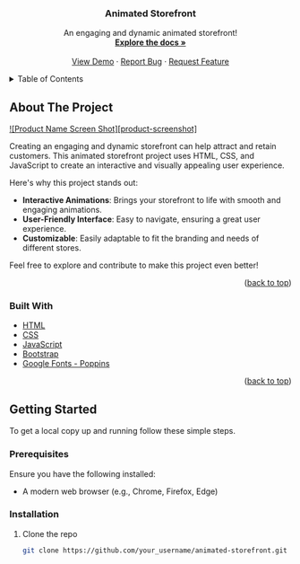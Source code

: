 <!-- Improved compatibility of back to top link: See: https://github.com/othneildrew/Best-README-Template/pull/73 -->
<a id="readme-top"></a>
<!--
*** Thanks for checking out the Best-README-Template. If you have a suggestion
*** that would make this better, please fork the repo and create a pull request
*** or simply open an issue with the tag "enhancement".
*** Don't forget to give the project a star!
*** Thanks again! Now go create something AMAZING! :D
-->



<!-- PROJECT SHIELDS -->
<!--
*** I'm using markdown "reference style" links for readability.
*** Reference links are enclosed in brackets [ ] instead of parentheses ( ).
*** See the bottom of this document for the declaration of the reference variables
*** for contributors-url, forks-url, etc. This is an optional, concise syntax you may use.
*** https://www.markdownguide.org/basic-syntax/#reference-style-links
-->

  <h3 align="center">Animated Storefront</h3>

  <p align="center">
    An engaging and dynamic animated storefront!
    <br />
    <a href="https://github.com/140218491/animated-storefront"><strong>Explore the docs »</strong></a>
    <br />
    <br />
    <a href="https://github.com/140218491/animated-storefront">View Demo</a>
    ·
    <a href="https://github.com/140218491/animated-storefront/issues/new?labels=bug&template=bug-report---.md">Report Bug</a>
    ·
    <a href="https://github.com/140218491/animated-storefront/issues/new?labels=enhancement&template=feature-request---.md">Request Feature</a>
  </p>
</div>



<!-- TABLE OF CONTENTS -->
<details>
  <summary>Table of Contents</summary>
  <ol>
    <li>
      <a href="#about-the-project">About The Project</a>
      <ul>
        <li><a href="#built-with">Built With</a></li>
      </ul>
    </li>
    <li>
      <a href="#getting-started">Getting Started</a>
      <ul>
        <li><a href="#prerequisites">Prerequisites</a></li>
        <li><a href="#installation">Installation</a></li>
      </ul>
    </li>
    <li><a href="#usage">Usage</a></li>
    <li><a href="#roadmap">Roadmap</a></li>
    <li><a href="#contributing">Contributing</a></li>
    <li><a href="#license">License</a></li>
    <li><a href="#contact">Contact</a></li>
    <li><a href="#acknowledgments">Acknowledgments</a></li>
  </ol>
</details>



<!-- ABOUT THE PROJECT -->
## About The Project

[![Product Name Screen Shot][product-screenshot]](https://example.com)

Creating an engaging and dynamic storefront can help attract and retain customers. This animated storefront project uses HTML, CSS, and JavaScript to create an interactive and visually appealing user experience.

Here's why this project stands out:
* **Interactive Animations**: Brings your storefront to life with smooth and engaging animations.
* **User-Friendly Interface**: Easy to navigate, ensuring a great user experience.
* **Customizable**: Easily adaptable to fit the branding and needs of different stores.

Feel free to explore and contribute to make this project even better!

<p align="right">(<a href="#readme-top">back to top</a>)</p>



### Built With

* [HTML](https://developer.mozilla.org/en-US/docs/Web/HTML)
* [CSS](https://developer.mozilla.org/en-US/docs/Web/CSS)
* [JavaScript](https://developer.mozilla.org/en-US/docs/Web/JavaScript)
* [Bootstrap](https://getbootstrap.com)
* [Google Fonts - Poppins](https://fonts.google.com/specimen/Poppins)

<p align="right">(<a href="#readme-top">back to top</a>)</p>



<!-- GETTING STARTED -->
## Getting Started

To get a local copy up and running follow these simple steps.

### Prerequisites

Ensure you have the following installed:
* A modern web browser (e.g., Chrome, Firefox, Edge)

### Installation

1. Clone the repo
   ```sh
   git clone https://github.com/your_username/animated-storefront.git
